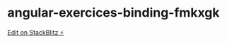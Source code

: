 # angular-exercices-binding-fmkxgk

[Edit on StackBlitz ⚡️](https://stackblitz.com/edit/angular-exercices-binding-fmkxgk)